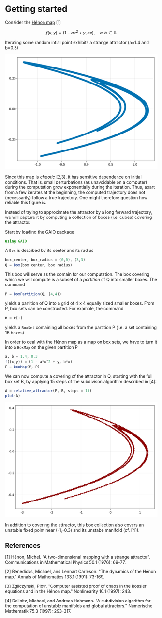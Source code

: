 # Getting started

Consider the [Hénon map](https://en.wikipedia.org/wiki/H%C3%A9non_map) [1]
```math
f(x,y) = (1-ax^2+y, bx), \quad a,b \in \mathbb{R}
```
Iterating some random intial point exhibits a strange attractor (a=1.4 and b=0.3)

![Hénon attractor](assets/henon-simulation.svg)

Since this map is _chaotic_ [2,3], it has sensitive dependence on initial conditions.  That is, small perturbations (as unavoidable on a computer) during the computation grow exponentially during the iteration.  Thus, apart from a few iterates at the beginning, the computed trajectory does not (necessarily) follow a true trajectory. One might therefore question how reliable this figure is.

Instead of trying to approximate the attractor by a long forward trajectory, we will capture it by computing a collection of boxes (i.e. cubes) covering the attractor. 

Start by loading the GAIO package
```julia
using GAIO
```
A `Box` is descibed by its center and its radius
```julia
box_center, box_radius = (0,0), (3,3)
Q = Box(box_center, box_radius)
```
This box will serve as the domain for our computation.  The box covering which we will compute is a subset of a _partition_ of Q into smaller boxes. The command
```julia
P = BoxPartition(Q, (4,4)) 
```
yields a partition of Q into a grid of 4 x 4 equally sized smaller boxes. From P, box sets can be constructed. For example, the command
```julia
B = P[:]
```
yields a `BoxSet` containing all boxes from the partition P (i.e. a set containing 16 boxes).

In order to deal with the Hénon map as a map on box sets, we have to turn it into a `BoxMap` on the given partition P
```julia
a, b = 1.4, 0.3
f((x,y)) = (1 - a*x^2 + y, b*x) 
F = BoxMap(f, P) 
```
We can now compute a covering of the attractor in Q, starting with the full box set B, by applying 15 steps of the subdivison algorithm described in [4]:
```julia
A = relative_attractor(F, B, steps = 15)  
plot(A)
```

![box covering of the Hénon attractor](assets/henon-attractor.svg)

In addition to covering the attractor, this box collection also covers an unstable fixed point near (-1,-0.3) and its unstabe manifold (cf. [4]).

## References

[1] Hénon, Michel. "A two-dimensional mapping with a strange attractor". Communications in Mathematical Physics 50.1 (1976): 69–77.

[2] Benedicks, Michael, and Lennart Carleson. "The dynamics of the Hénon map." Annals of Mathematics 133.1 (1991): 73-169.

[3] Zgliczynski, Piotr. "Computer assisted proof of chaos in the Rössler equations and in the Hénon map." Nonlinearity 10.1 (1997): 243. 

[4] Dellnitz, Michael, and Andreas Hohmann. "A subdivision algorithm for the computation of unstable manifolds and global attractors." Numerische Mathematik 75.3 (1997): 293-317.
